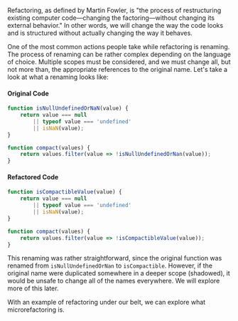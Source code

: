 <!--bl
(filemeta
    (title "Refactoring"))
/bl-->

Refactoring, as defined by Martin Fowler, is "the process of restructuring existing computer code—changing the factoring—without changing its external behavior." In other words, we will change the way the code looks and is structured without actually changing the way it behaves.

One of the most common actions people take while refactoring is renaming.  The process of renaming can be rather complex depending on the language of choice.  Multiple scopes must be considered, and we must change all, but not more than, the appropriate references to the original name.  Let's take a look at what a renaming looks like:


#### Original Code ####

```javascript
function isNullUndefinedOrNaN(value) {
    return value === null 
        || typeof value === 'undefined' 
        || isNaN(value);
}

function compact(values) {
    return values.filter(value => !isNullUndefinedOrNan(value));
}
```

#### Refactored Code ####

```javascript
function isCompactibleValue(value) {
    return value === null 
        || typeof value === 'undefined' 
        || isNaN(value);
}

function compact(values) {
    return values.filter(value => !isCompactibleValue(value));
}
```

This renaming was rather straightforward, since the original function was renamed from `isNullUndefinedOrNan` to `isCompactible`.  However, if the original name were duplicated somewhere in a deeper scope (shadowed), it would be unsafe to change all of the names everywhere.  We will explore more of this later.

With an example of refactoring under our belt, we can explore what microrefactoring is.